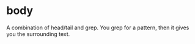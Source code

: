# body
A combination of head/tail and grep. You grep for a pattern, then it gives you the surrounding text.
